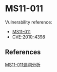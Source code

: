 # MS11-011


Vulnerability reference:
 * [MS11-011](https://technet.microsoft.com/library/security/ms11-011)
 * [CVE-2010-4398](https://www.exploit-db.com/exploits/11199/)


## References
[MS11-011漏洞分析](http://bbs.pediy.com/thread-130434.htm)



